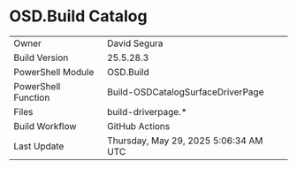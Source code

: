 ﻿# OSD.Build Catalog

| | |
|-|-|
| Owner | David Segura |
| Build Version | 25.5.28.3 |
| PowerShell Module | OSD.Build |
| PowerShell Function | Build-OSDCatalogSurfaceDriverPage |
| Files | build-driverpage.* |
| Build Workflow | GitHub Actions |
| Last Update | Thursday, May 29, 2025 5:06:34 AM UTC |
